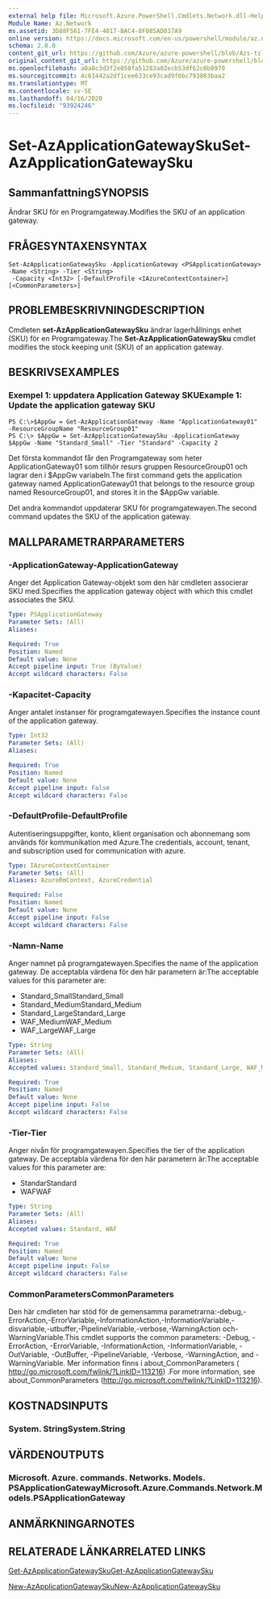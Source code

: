 ```yaml
---
external help file: Microsoft.Azure.PowerShell.Cmdlets.Network.dll-Help.xml
Module Name: Az.Network
ms.assetid: 3D88F561-7FE4-4017-BAC4-8F085AD037A9
online version: https://docs.microsoft.com/en-us/powershell/module/az.network/set-azapplicationgatewaysku
schema: 2.0.0
content_git_url: https://github.com/Azure/azure-powershell/blob/Azs-tzl/src/Network/Network/help/Set-AzApplicationGatewaySku.md
original_content_git_url: https://github.com/Azure/azure-powershell/blob/Azs-tzl/src/Network/Network/help/Set-AzApplicationGatewaySku.md
ms.openlocfilehash: a0a8c3d3f2e058fa51283a02ecb53df62c0b8970
ms.sourcegitcommit: 4c61442a2df1cee633ce93cad9f6bc793803baa2
ms.translationtype: MT
ms.contentlocale: sv-SE
ms.lasthandoff: 04/16/2020
ms.locfileid: "93924246"
---
```

# <span data-ttu-id="9b1d6-101">Set-AzApplicationGatewaySku</span><span class="sxs-lookup"><span data-stu-id="9b1d6-101">Set-AzApplicationGatewaySku</span></span>

## <span data-ttu-id="9b1d6-102">Sammanfattning</span><span class="sxs-lookup"><span data-stu-id="9b1d6-102">SYNOPSIS</span></span>
<span data-ttu-id="9b1d6-103">Ändrar SKU för en Programgateway.</span><span class="sxs-lookup"><span data-stu-id="9b1d6-103">Modifies the SKU of an application gateway.</span></span>

## <span data-ttu-id="9b1d6-104">FRÅGESYNTAXEN</span><span class="sxs-lookup"><span data-stu-id="9b1d6-104">SYNTAX</span></span>

```
Set-AzApplicationGatewaySku -ApplicationGateway <PSApplicationGateway> -Name <String> -Tier <String>
 -Capacity <Int32> [-DefaultProfile <IAzureContextContainer>] [<CommonParameters>]
```

## <span data-ttu-id="9b1d6-105">PROBLEMBESKRIVNING</span><span class="sxs-lookup"><span data-stu-id="9b1d6-105">DESCRIPTION</span></span>
<span data-ttu-id="9b1d6-106">Cmdleten **set-AzApplicationGatewaySku** ändrar lagerhållnings enhet (SKU) för en Programgateway.</span><span class="sxs-lookup"><span data-stu-id="9b1d6-106">The **Set-AzApplicationGatewaySku** cmdlet modifies the stock keeping unit (SKU) of an application gateway.</span></span>

## <span data-ttu-id="9b1d6-107">BESKRIVS</span><span class="sxs-lookup"><span data-stu-id="9b1d6-107">EXAMPLES</span></span>

### <span data-ttu-id="9b1d6-108">Exempel 1: uppdatera Application Gateway SKU</span><span class="sxs-lookup"><span data-stu-id="9b1d6-108">Example 1: Update the application gateway SKU</span></span>
```
PS C:\>$AppGw = Get-AzApplicationGateway -Name "ApplicationGateway01" -ResourceGroupName "ResourceGroup01"
PS C:\> $AppGw = Set-AzApplicationGatewaySku -ApplicationGateway $AppGw -Name "Standard_Small" -Tier "Standard" -Capacity 2
```

<span data-ttu-id="9b1d6-109">Det första kommandot får den Programgateway som heter ApplicationGateway01 som tillhör resurs gruppen ResourceGroup01 och lagrar den i $AppGw variabeln.</span><span class="sxs-lookup"><span data-stu-id="9b1d6-109">The first command gets the application gateway named ApplicationGateway01 that belongs to the resource group named ResourceGroup01, and stores it in the $AppGw variable.</span></span>

<span data-ttu-id="9b1d6-110">Det andra kommandot uppdaterar SKU för programgatewayen.</span><span class="sxs-lookup"><span data-stu-id="9b1d6-110">The second command updates the SKU of the application gateway.</span></span>

## <span data-ttu-id="9b1d6-111">MALLPARAMETRAR</span><span class="sxs-lookup"><span data-stu-id="9b1d6-111">PARAMETERS</span></span>

### <span data-ttu-id="9b1d6-112">-ApplicationGateway</span><span class="sxs-lookup"><span data-stu-id="9b1d6-112">-ApplicationGateway</span></span>
<span data-ttu-id="9b1d6-113">Anger det Application Gateway-objekt som den här cmdleten associerar SKU med.</span><span class="sxs-lookup"><span data-stu-id="9b1d6-113">Specifies the application gateway object with which this cmdlet associates the SKU.</span></span>

```yaml
Type: PSApplicationGateway
Parameter Sets: (All)
Aliases: 

Required: True
Position: Named
Default value: None
Accept pipeline input: True (ByValue)
Accept wildcard characters: False
```

### <span data-ttu-id="9b1d6-114">-Kapacitet</span><span class="sxs-lookup"><span data-stu-id="9b1d6-114">-Capacity</span></span>
<span data-ttu-id="9b1d6-115">Anger antalet instanser för programgatewayen.</span><span class="sxs-lookup"><span data-stu-id="9b1d6-115">Specifies the instance count of the application gateway.</span></span>

```yaml
Type: Int32
Parameter Sets: (All)
Aliases: 

Required: True
Position: Named
Default value: None
Accept pipeline input: False
Accept wildcard characters: False
```

### <span data-ttu-id="9b1d6-116">-DefaultProfile</span><span class="sxs-lookup"><span data-stu-id="9b1d6-116">-DefaultProfile</span></span>
<span data-ttu-id="9b1d6-117">Autentiseringsuppgifter, konto, klient organisation och abonnemang som används för kommunikation med Azure.</span><span class="sxs-lookup"><span data-stu-id="9b1d6-117">The credentials, account, tenant, and subscription used for communication with azure.</span></span>

```yaml
Type: IAzureContextContainer
Parameter Sets: (All)
Aliases: AzureRmContext, AzureCredential

Required: False
Position: Named
Default value: None
Accept pipeline input: False
Accept wildcard characters: False
```

### <span data-ttu-id="9b1d6-118">-Namn</span><span class="sxs-lookup"><span data-stu-id="9b1d6-118">-Name</span></span>
<span data-ttu-id="9b1d6-119">Anger namnet på programgatewayen.</span><span class="sxs-lookup"><span data-stu-id="9b1d6-119">Specifies the name of the application gateway.</span></span>
<span data-ttu-id="9b1d6-120">De acceptabla värdena för den här parametern är:</span><span class="sxs-lookup"><span data-stu-id="9b1d6-120">The acceptable values for this parameter are:</span></span>

- <span data-ttu-id="9b1d6-121">Standard_Small</span><span class="sxs-lookup"><span data-stu-id="9b1d6-121">Standard_Small</span></span>
- <span data-ttu-id="9b1d6-122">Standard_Medium</span><span class="sxs-lookup"><span data-stu-id="9b1d6-122">Standard_Medium</span></span>
- <span data-ttu-id="9b1d6-123">Standard_Large</span><span class="sxs-lookup"><span data-stu-id="9b1d6-123">Standard_Large</span></span>
- <span data-ttu-id="9b1d6-124">WAF_Medium</span><span class="sxs-lookup"><span data-stu-id="9b1d6-124">WAF_Medium</span></span>
- <span data-ttu-id="9b1d6-125">WAF_Large</span><span class="sxs-lookup"><span data-stu-id="9b1d6-125">WAF_Large</span></span>

```yaml
Type: String
Parameter Sets: (All)
Aliases: 
Accepted values: Standard_Small, Standard_Medium, Standard_Large, WAF_Medium, WAF_Large

Required: True
Position: Named
Default value: None
Accept pipeline input: False
Accept wildcard characters: False
```

### <span data-ttu-id="9b1d6-126">-Tier</span><span class="sxs-lookup"><span data-stu-id="9b1d6-126">-Tier</span></span>
<span data-ttu-id="9b1d6-127">Anger nivån för programgatewayen.</span><span class="sxs-lookup"><span data-stu-id="9b1d6-127">Specifies the tier of the application gateway.</span></span>
<span data-ttu-id="9b1d6-128">De acceptabla värdena för den här parametern är:</span><span class="sxs-lookup"><span data-stu-id="9b1d6-128">The acceptable values for this parameter are:</span></span>

- <span data-ttu-id="9b1d6-129">Standar</span><span class="sxs-lookup"><span data-stu-id="9b1d6-129">Standard</span></span>
- <span data-ttu-id="9b1d6-130">WAF</span><span class="sxs-lookup"><span data-stu-id="9b1d6-130">WAF</span></span>

```yaml
Type: String
Parameter Sets: (All)
Aliases: 
Accepted values: Standard, WAF

Required: True
Position: Named
Default value: None
Accept pipeline input: False
Accept wildcard characters: False
```

### <span data-ttu-id="9b1d6-131">CommonParameters</span><span class="sxs-lookup"><span data-stu-id="9b1d6-131">CommonParameters</span></span>
<span data-ttu-id="9b1d6-132">Den här cmdleten har stöd för de gemensamma parametrarna:-debug,-ErrorAction,-ErrorVariable,-InformationAction,-InformationVariable,-disvariable,-utbuffer,-PipelineVariable,-verbose,-WarningAction och-WarningVariable.</span><span class="sxs-lookup"><span data-stu-id="9b1d6-132">This cmdlet supports the common parameters: -Debug, -ErrorAction, -ErrorVariable, -InformationAction, -InformationVariable, -OutVariable, -OutBuffer, -PipelineVariable, -Verbose, -WarningAction, and -WarningVariable.</span></span> <span data-ttu-id="9b1d6-133">Mer information finns i about_CommonParameters ( http://go.microsoft.com/fwlink/?LinkID=113216) .</span><span class="sxs-lookup"><span data-stu-id="9b1d6-133">For more information, see about_CommonParameters (http://go.microsoft.com/fwlink/?LinkID=113216).</span></span>

## <span data-ttu-id="9b1d6-134">KOSTNADS</span><span class="sxs-lookup"><span data-stu-id="9b1d6-134">INPUTS</span></span>

### <span data-ttu-id="9b1d6-135">System. String</span><span class="sxs-lookup"><span data-stu-id="9b1d6-135">System.String</span></span>

## <span data-ttu-id="9b1d6-136">VÄRDEN</span><span class="sxs-lookup"><span data-stu-id="9b1d6-136">OUTPUTS</span></span>

### <span data-ttu-id="9b1d6-137">Microsoft. Azure. commands. Networks. Models. PSApplicationGateway</span><span class="sxs-lookup"><span data-stu-id="9b1d6-137">Microsoft.Azure.Commands.Network.Models.PSApplicationGateway</span></span>

## <span data-ttu-id="9b1d6-138">ANMÄRKNINGAR</span><span class="sxs-lookup"><span data-stu-id="9b1d6-138">NOTES</span></span>

## <span data-ttu-id="9b1d6-139">RELATERADE LÄNKAR</span><span class="sxs-lookup"><span data-stu-id="9b1d6-139">RELATED LINKS</span></span>

[<span data-ttu-id="9b1d6-140">Get-AzApplicationGatewaySku</span><span class="sxs-lookup"><span data-stu-id="9b1d6-140">Get-AzApplicationGatewaySku</span></span>](./Get-AzApplicationGatewaySku.md)

[<span data-ttu-id="9b1d6-141">New-AzApplicationGatewaySku</span><span class="sxs-lookup"><span data-stu-id="9b1d6-141">New-AzApplicationGatewaySku</span></span>](./New-AzApplicationGatewaySku.md)


